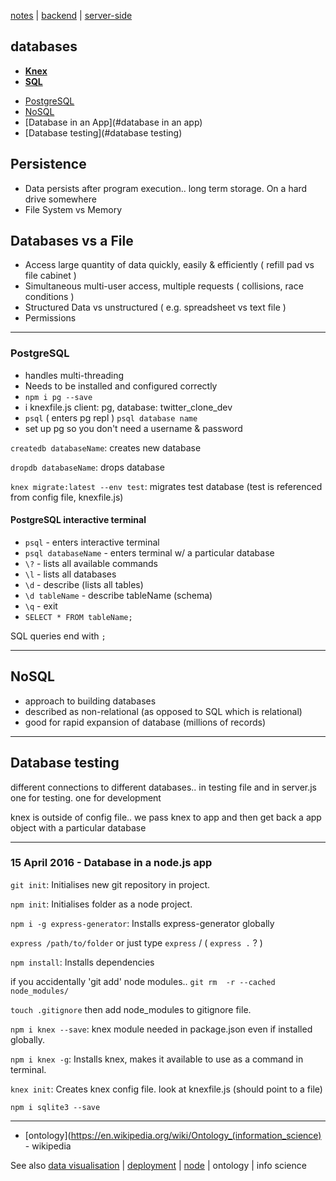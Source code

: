 [notes](index.md) | [backend](backend.md) | [server-side](server-side.md)

## databases
- **[Knex](javascript/knex.md)**
- **[SQL](SQL.md)**
* [PostgreSQL](#postgresql)
* [NoSQL](#nosql)
* [Database in an App](#database in an app)
* [Database testing](#database testing)

## Persistence
- Data persists after program execution.. long term storage. On a hard drive somewhere
- File System vs Memory

## Databases vs a File
- Access large quantity of data quickly, easily & efficiently ( refill pad vs file cabinet )
- Simultaneous multi-user access, multiple requests ( collisions, race conditions )
- Structured Data vs unstructured ( e.g. spreadsheet vs text file )
- Permissions

---

### PostgreSQL
- handles multi-threading
- Needs to be installed and configured correctly
- `npm i pg --save`
- i knexfile.js client: pg, database: twitter_clone_dev
- `psql` ( enters pg repl ) `psql database name`
- set up pg so you don't need a username & password

`createdb databaseName`: creates new database

`dropdb databaseName`: drops database

`knex migrate:latest --env test`: migrates test database (test is referenced from config file, knexfile.js)

#### PostgreSQL interactive terminal
- `psql` - enters interactive terminal
- `psql databaseName` - enters terminal w/ a particular database
- `\?` - lists all available commands
- `\l` - lists all databases
- `\d` - describe (lists all tables)
- `\d tableName` - describe tableName (schema)
- `\q` - exit
- `SELECT * FROM tableName;`

SQL queries end with  `;`

---

## NoSQL
- approach to building databases
- described as non-relational (as opposed to SQL which is relational)
- good for rapid expansion of database (millions of records)

---

## Database testing
different connections to different databases.. in testing file and in server.js
one for testing. one for development

knex is outside of config file.. we pass knex to app and then get back a app object with a particular database

---

### 15 April 2016 - Database in a node.js app
`git init`:  Initialises new git repository in project.

`npm init`: Initialises folder as a node project.

`npm i -g express-generator`: Installs express-generator globally

`express /path/to/folder` or just type `express` / ( `express .` ? )

`npm install`: Installs dependencies

if you accidentally 'git add' node modules.. `git rm  -r --cached node_modules/`

`touch .gitignore` then add node_modules to gitignore file.

`npm i knex --save`: knex module needed in package.json even if installed globally.

`npm i knex -g`: Installs knex, makes it available to use as a command in terminal.

`knex init`: Creates knex config file. look at knexfile.js (should point to a file)

`npm i sqlite3 --save`

---

- [ontology](https://en.wikipedia.org/wiki/Ontology_(information_science) - wikipedia

See also [data visualisation](dataVisualisation.md) |  [deployment](deployment.md) | [node](javascript/node.md) | ontology | info science
